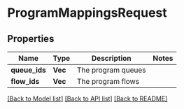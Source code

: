 # ProgramMappingsRequest

## Properties

Name | Type | Description | Notes
------------ | ------------- | ------------- | -------------
**queue_ids** | **Vec<String>** | The program queues | 
**flow_ids** | **Vec<String>** | The program flows | 

[[Back to Model list]](../README.md#documentation-for-models) [[Back to API list]](../README.md#documentation-for-api-endpoints) [[Back to README]](../README.md)


